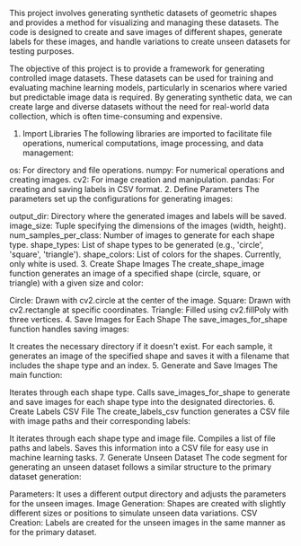 This project involves generating synthetic datasets of geometric shapes and provides a method for visualizing and managing these datasets. The code is designed to create and save images of different shapes, generate labels for these images, and handle variations to create unseen datasets for testing purposes.

The objective of this project is to provide a framework for generating controlled image datasets. These datasets can be used for training and evaluating machine learning models, particularly in scenarios where varied but predictable image data is required. By generating synthetic data, we can create large and diverse datasets without the need for real-world data collection, which is often time-consuming and expensive.

1. Import Libraries
The following libraries are imported to facilitate file operations, numerical computations, image processing, and data management:

os: For directory and file operations.
numpy: For numerical operations and creating images.
cv2: For image creation and manipulation.
pandas: For creating and saving labels in CSV format.
2. Define Parameters
The parameters set up the configurations for generating images:

output_dir: Directory where the generated images and labels will be saved.
image_size: Tuple specifying the dimensions of the images (width, height).
num_samples_per_class: Number of images to generate for each shape type.
shape_types: List of shape types to be generated (e.g., 'circle', 'square', 'triangle').
shape_colors: List of colors for the shapes. Currently, only white is used.
3. Create Shape Images
The create_shape_image function generates an image of a specified shape (circle, square, or triangle) with a given size and color:

Circle: Drawn with cv2.circle at the center of the image.
Square: Drawn with cv2.rectangle at specific coordinates.
Triangle: Filled using cv2.fillPoly with three vertices.
4. Save Images for Each Shape
The save_images_for_shape function handles saving images:

It creates the necessary directory if it doesn't exist.
For each sample, it generates an image of the specified shape and saves it with a filename that includes the shape type and an index.
5. Generate and Save Images
The main function:

Iterates through each shape type.
Calls save_images_for_shape to generate and save images for each shape type into the designated directories.
6. Create Labels CSV File
The create_labels_csv function generates a CSV file with image paths and their corresponding labels:

It iterates through each shape type and image file.
Compiles a list of file paths and labels.
Saves this information into a CSV file for easy use in machine learning tasks.
7. Generate Unseen Dataset
The code segment for generating an unseen dataset follows a similar structure to the primary dataset generation:

Parameters: It uses a different output directory and adjusts the parameters for the unseen images.
Image Generation: Shapes are created with slightly different sizes or positions to simulate unseen data variations.
CSV Creation: Labels are created for the unseen images in the same manner as for the primary dataset.
